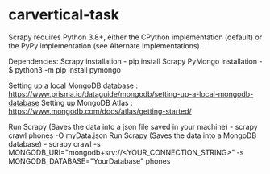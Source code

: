 ﻿# carvertical-task

Scrapy requires Python 3.8+, either the CPython implementation (default) or the PyPy implementation (see Alternate Implementations).


Dependencies: 
Scrapy installation - pip install Scrapy
PyMongo installation - $ python3 -m pip install pymongo


Setting up a local MongoDB database : https://www.prisma.io/dataguide/mongodb/setting-up-a-local-mongodb-database
Setting up MongoDB Atlas : https://www.mongodb.com/docs/atlas/getting-started/

Run Scrapy (Saves the data into a json file saved in your machine) - scrapy crawl phones -O myData.json
Run Scrapy (Saves the data into a MongoDB database) - scrapy crawl -s MONGODB_URI="mongodb+srv://<YOUR_CONNECTION_STRING>" -s MONGODB_DATABASE="YourDatabase" phones
